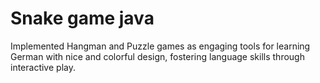 # Snake game java
 Implemented Hangman and Puzzle games as engaging tools for learning German with nice and colorful design, fostering language skills through interactive play.
